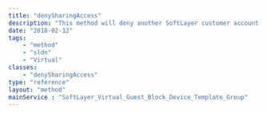 ```yaml
---
title: "denySharingAccess"
description: "This method will deny another SoftLayer customer account's previously given access to provision CloudLayer Computing Instances from an image template group. Template access should only be removed from the parent template group object, not the child. "
date: "2018-02-12"
tags:
    - "method"
    - "sldn"
    - "Virtual"
classes:
    - "denySharingAccess"
type: "reference"
layout: "method"
mainService : "SoftLayer_Virtual_Guest_Block_Device_Template_Group"
---
```

